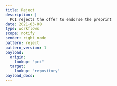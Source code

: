 ```yaml
---
title: Reject
description: |
  PCI rejects the offer to endorse the preprint
date: 2021-03-08
type: workflows
scope: notify
sender: right_node
pattern: reject
pattern_version: 1
payload:
  origin:
    lookup: "pci"
  target:
    lookup: "repository"
payload_docs:
---
```


